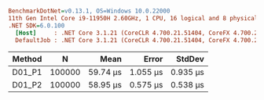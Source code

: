 ``` ini

BenchmarkDotNet=v0.13.1, OS=Windows 10.0.22000
11th Gen Intel Core i9-11950H 2.60GHz, 1 CPU, 16 logical and 8 physical cores
.NET SDK=6.0.100
  [Host]     : .NET Core 3.1.21 (CoreCLR 4.700.21.51404, CoreFX 4.700.21.51508), X64 RyuJIT
  DefaultJob : .NET Core 3.1.21 (CoreCLR 4.700.21.51404, CoreFX 4.700.21.51508), X64 RyuJIT


```
| Method |      N |     Mean |    Error |   StdDev |
|------- |------- |---------:|---------:|---------:|
| D01_P1 | 100000 | 59.74 μs | 1.055 μs | 0.935 μs |
| D01_P2 | 100000 | 58.95 μs | 0.575 μs | 0.538 μs |
